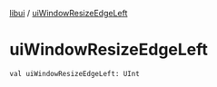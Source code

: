 [libui](README.md) / [uiWindowResizeEdgeLeft](ui-window-resize-edge-left.md)

# uiWindowResizeEdgeLeft

`val uiWindowResizeEdgeLeft: UInt`